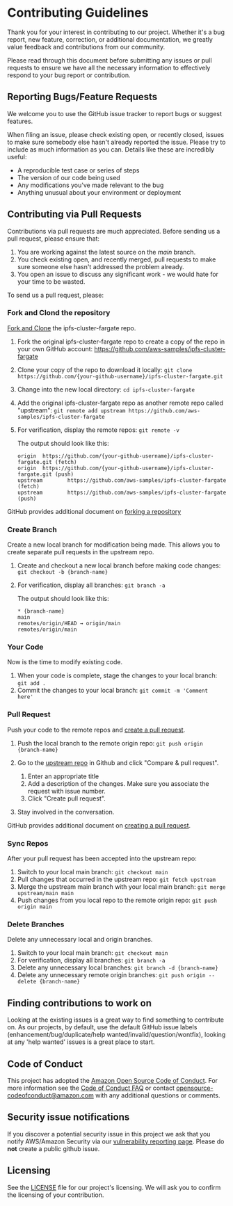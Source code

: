 # Contributing Guidelines

Thank you for your interest in contributing to our project. Whether it's a bug report, new feature, correction, or additional
documentation, we greatly value feedback and contributions from our community.

Please read through this document before submitting any issues or pull requests to ensure we have all the necessary
information to effectively respond to your bug report or contribution.


## Reporting Bugs/Feature Requests

We welcome you to use the GitHub issue tracker to report bugs or suggest features.

When filing an issue, please check existing open, or recently closed, issues to make sure somebody else hasn't already
reported the issue. Please try to include as much information as you can. Details like these are incredibly useful:

* A reproducible test case or series of steps
* The version of our code being used
* Any modifications you've made relevant to the bug
* Anything unusual about your environment or deployment


## Contributing via Pull Requests
Contributions via pull requests are much appreciated. Before sending us a pull request, please ensure that:

1. You are working against the latest source on the *main* branch.
1. You check existing open, and recently merged, pull requests to make sure someone else hasn't addressed the problem already.
1. You open an issue to discuss any significant work - we would hate for your time to be wasted.

To send us a pull request, please:

### Fork and Clond the repository

[Fork and Clone](https://docs.github.com/en/github/getting-started-with-github/fork-a-repo) the ipfs-cluster-fargate repo.

1. Fork the original ipfs-cluster-fargate repo to create a copy of the repo in your own GitHub account: https://github.com/aws-samples/ipfs-cluster-fargate
1. Clone your copy of the repo to download it locally: `git clone https://github.com/{your-github-username}/ipfs-cluster-fargate.git`
1. Change into the new local directory: `cd ipfs-cluster-fargate`
1. Add the original ipfs-cluster-fargate repo as another remote repo called "upstream": `git remote add upstream https://github.com/aws-samples/ipfs-cluster-fargate`
1. For verification, display the remote repos: `git remote -v`

    The output should look like this:

    ```
	origin  https://github.com/{your-github-username}/ipfs-cluster-fargate.git (fetch)
	origin  https://github.com/{your-github-username}/ipfs-cluster-fargate.git (push)
	upstream        https://github.com/aws-samples/ipfs-cluster-fargate (fetch)
	upstream        https://github.com/aws-samples/ipfs-cluster-fargate (push)
    ```

GitHub provides additional document on [forking a repository](https://help.github.com/articles/fork-a-repo/)

### Create Branch

Create a new local branch for modification being made. This allows you to create separate pull requests in the upstream repo.

1. Create and checkout a new local branch before making code changes: `git checkout -b {branch-name}`
    
1. For verification, display all branches: `git branch -a`

    The output should look like this:

    ```
    * {branch-name}
    main
    remotes/origin/HEAD → origin/main
    remotes/origin/main
    ```

### Your Code

Now is the time to modify existing code.

1. When your code is complete, stage the changes to your local branch: `git add .`
1. Commit the changes to your local branch: `git commit -m 'Comment here'`


### Pull Request

Push your code to the remote repos and [create a pull request](https://docs.github.com/en/github/collaborating-with-issues-and-pull-requests/creating-a-pull-request).

1. Push the local branch to the remote origin repo: `git push origin {branch-name}`

2. Go to the [upstream repo](https://github.com/aws-samples/ipfs-cluster-fargate) in Github and click "Compare & pull request".
    1. Enter an appropriate title
    2. Add a description of the changes. Make sure you associate the request with issue number.
    3. Click "Create pull request".


3. Stay involved in the conversation.

GitHub provides additional document on [creating a pull request](https://help.github.com/articles/creating-a-pull-request/).


### Sync Repos

After your pull request has been accepted into the upstream repo:

1. Switch to your local main branch: `git checkout main`
1. Pull changes that occurred in the upstream repo: `git fetch upstream`
1. Merge the upstream main branch with your local main branch: `git merge upstream/main main`
1. Push changes from you local repo to the remote origin repo: `git push origin main`

### Delete Branches

Delete any unnecessary local and origin branches.

1. Switch to your local main branch: `git checkout main`
1. For verification, display all branches: `git branch -a`
1. Delete any unnecessary local branches: `git branch -d {branch-name}`
1. Delete any unnecessary remote origin branches: `git push origin --delete {branch-name}`

## Finding contributions to work on
Looking at the existing issues is a great way to find something to contribute on. As our projects, by default, use the default GitHub issue labels (enhancement/bug/duplicate/help wanted/invalid/question/wontfix), looking at any 'help wanted' issues is a great place to start.


## Code of Conduct
This project has adopted the [Amazon Open Source Code of Conduct](https://aws.github.io/code-of-conduct).
For more information see the [Code of Conduct FAQ](https://aws.github.io/code-of-conduct-faq) or contact
opensource-codeofconduct@amazon.com with any additional questions or comments.


## Security issue notifications
If you discover a potential security issue in this project we ask that you notify AWS/Amazon Security via our [vulnerability reporting page](http://aws.amazon.com/security/vulnerability-reporting/). Please do **not** create a public github issue.


## Licensing

See the [LICENSE](LICENSE) file for our project's licensing. We will ask you to confirm the licensing of your contribution.
